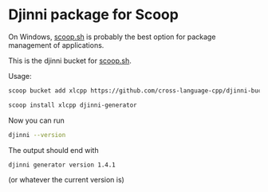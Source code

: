 # Djinni package for Scoop

On Windows, [scoop.sh](https://scoop.sh/) is probably the best option for package management of applications.

This is the djinni bucket for [scoop.sh](https://scoop.sh/).

Usage:

```bash
scoop bucket add xlcpp https://github.com/cross-language-cpp/djinni-bucket

scoop install xlcpp djinni-generator
```

Now you can run

```bash
djinni --version
```

The output should end with

```bash
djinni generator version 1.4.1
```

(or whatever the current version is)